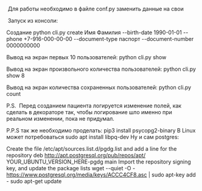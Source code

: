  Для работы необходимо в файле conf.py заменить данные на свои
 
 Запуск из консоли: 
 
Создание python cli.py create Имя Фамилия --birth-date 1990-01-01 --phone +7-916-000-00-00 --document-type паспорт --document-number 0000000000

Вывод на экран первых 10 пользователей: python cli.py show

Вывод на экран произвольного количества пользователей: python cli.py show 8

Вывод на экран количества сохраненных пользователей: python cli.py count

P.S.
 Перед созданием пациента логируется изменение полей, как сделать в декораторе так, чтобы логирование шло именно при реальном изменении, пока не придумал.

P.P.S так же необходимо проделать:
pip3 install psycopg2-binary
В Linux может потребоваться sudo apt install libpq-dev
Ну и сам postgres:

Create the file /etc/apt/sources.list.d/pgdg.list and add a line for the repository
deb http://apt.postgresql.org/pub/repos/apt/ YOUR_UBUNTU_VERSION_HERE-pgdg main
Import the repository signing key, and update the package lists
wget --quiet -O - https://www.postgresql.org/media/keys/ACCC4CF8.asc | sudo apt-key add -
sudo apt-get update
